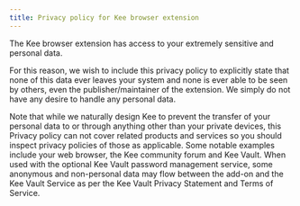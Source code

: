 ```yaml
---
title: Privacy policy for Kee browser extension
---
```


<p>The Kee browser extension has access to your extremely sensitive and personal data.</p>

<p>For this reason, we wish to include this privacy policy to explicitly state that none of this data ever leaves your system and none is ever able to be seen by others, even the publisher/maintainer of the extension. We simply do not have any desire to handle any personal data.</p>

<p>Note that while we naturally design Kee to prevent the transfer of your personal data to or through anything other than your private devices, this Privacy policy can not cover related products and services so you should inspect privacy policies of those as applicable. Some notable examples include your web browser, the Kee community forum and Kee Vault. When used with the optional Kee Vault password management service, some anonymous and non-personal data may flow between the add-on and the Kee Vault Service as per the Kee Vault Privacy Statement and Terms of Service.</p>
